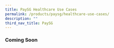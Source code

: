 ```yaml
---
title: PaySG Healthcare Use Cases
permalink: /products/paysg/healthcare-use-cases/
description: ""
third_nav_title: PaySG
---
```


### **Coming Soon**
